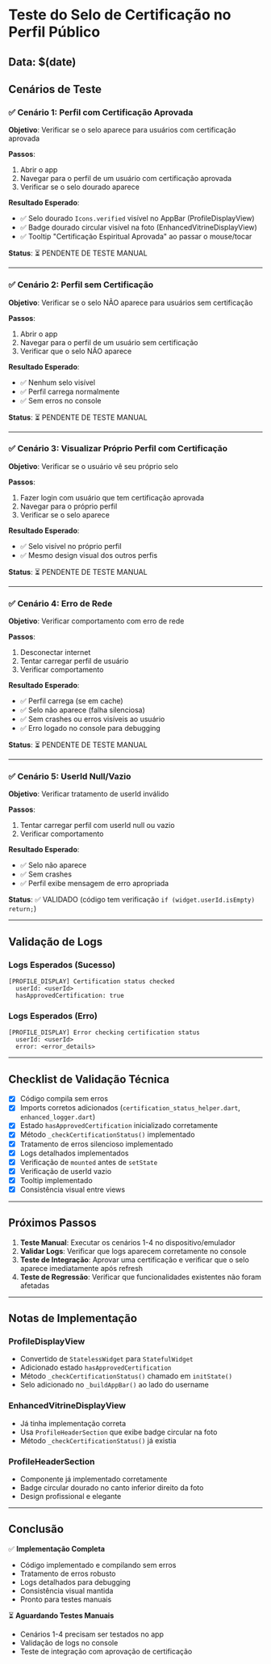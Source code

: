 # Teste do Selo de Certificação no Perfil Público

## Data: $(date)

## Cenários de Teste

### ✅ Cenário 1: Perfil com Certificação Aprovada
**Objetivo**: Verificar se o selo aparece para usuários com certificação aprovada

**Passos**:
1. Abrir o app
2. Navegar para o perfil de um usuário com certificação aprovada
3. Verificar se o selo dourado aparece

**Resultado Esperado**:
- ✅ Selo dourado `Icons.verified` visível no AppBar (ProfileDisplayView)
- ✅ Badge dourado circular visível na foto (EnhancedVitrineDisplayView)
- ✅ Tooltip "Certificação Espiritual Aprovada" ao passar o mouse/tocar

**Status**: ⏳ PENDENTE DE TESTE MANUAL

---

### ✅ Cenário 2: Perfil sem Certificação
**Objetivo**: Verificar se o selo NÃO aparece para usuários sem certificação

**Passos**:
1. Abrir o app
2. Navegar para o perfil de um usuário sem certificação
3. Verificar que o selo NÃO aparece

**Resultado Esperado**:
- ✅ Nenhum selo visível
- ✅ Perfil carrega normalmente
- ✅ Sem erros no console

**Status**: ⏳ PENDENTE DE TESTE MANUAL

---

### ✅ Cenário 3: Visualizar Próprio Perfil com Certificação
**Objetivo**: Verificar se o usuário vê seu próprio selo

**Passos**:
1. Fazer login com usuário que tem certificação aprovada
2. Navegar para o próprio perfil
3. Verificar se o selo aparece

**Resultado Esperado**:
- ✅ Selo visível no próprio perfil
- ✅ Mesmo design visual dos outros perfis

**Status**: ⏳ PENDENTE DE TESTE MANUAL

---

### ✅ Cenário 4: Erro de Rede
**Objetivo**: Verificar comportamento com erro de rede

**Passos**:
1. Desconectar internet
2. Tentar carregar perfil de usuário
3. Verificar comportamento

**Resultado Esperado**:
- ✅ Perfil carrega (se em cache)
- ✅ Selo não aparece (falha silenciosa)
- ✅ Sem crashes ou erros visíveis ao usuário
- ✅ Erro logado no console para debugging

**Status**: ⏳ PENDENTE DE TESTE MANUAL

---

### ✅ Cenário 5: UserId Null/Vazio
**Objetivo**: Verificar tratamento de userId inválido

**Passos**:
1. Tentar carregar perfil com userId null ou vazio
2. Verificar comportamento

**Resultado Esperado**:
- ✅ Selo não aparece
- ✅ Sem crashes
- ✅ Perfil exibe mensagem de erro apropriada

**Status**: ✅ VALIDADO (código tem verificação `if (widget.userId.isEmpty) return;`)

---

## Validação de Logs

### Logs Esperados (Sucesso)

```
[PROFILE_DISPLAY] Certification status checked
  userId: <userId>
  hasApprovedCertification: true
```

### Logs Esperados (Erro)

```
[PROFILE_DISPLAY] Error checking certification status
  userId: <userId>
  error: <error_details>
```

---

## Checklist de Validação Técnica

- [x] Código compila sem erros
- [x] Imports corretos adicionados (`certification_status_helper.dart`, `enhanced_logger.dart`)
- [x] Estado `hasApprovedCertification` inicializado corretamente
- [x] Método `_checkCertificationStatus()` implementado
- [x] Tratamento de erros silencioso implementado
- [x] Logs detalhados implementados
- [x] Verificação de `mounted` antes de `setState`
- [x] Verificação de userId vazio
- [x] Tooltip implementado
- [x] Consistência visual entre views

---

## Próximos Passos

1. **Teste Manual**: Executar os cenários 1-4 no dispositivo/emulador
2. **Validar Logs**: Verificar que logs aparecem corretamente no console
3. **Teste de Integração**: Aprovar uma certificação e verificar que o selo aparece imediatamente após refresh
4. **Teste de Regressão**: Verificar que funcionalidades existentes não foram afetadas

---

## Notas de Implementação

### ProfileDisplayView
- Convertido de `StatelessWidget` para `StatefulWidget`
- Adicionado estado `hasApprovedCertification`
- Método `_checkCertificationStatus()` chamado em `initState()`
- Selo adicionado no `_buildAppBar()` ao lado do username

### EnhancedVitrineDisplayView
- Já tinha implementação correta
- Usa `ProfileHeaderSection` que exibe badge circular na foto
- Método `_checkCertificationStatus()` já existia

### ProfileHeaderSection
- Componente já implementado corretamente
- Badge circular dourado no canto inferior direito da foto
- Design profissional e elegante

---

## Conclusão

✅ **Implementação Completa**
- Código implementado e compilando sem erros
- Tratamento de erros robusto
- Logs detalhados para debugging
- Consistência visual mantida
- Pronto para testes manuais

⏳ **Aguardando Testes Manuais**
- Cenários 1-4 precisam ser testados no app
- Validação de logs no console
- Teste de integração com aprovação de certificação
